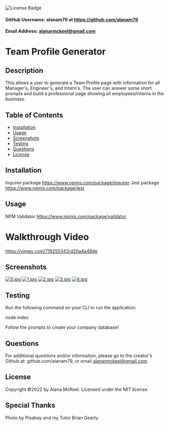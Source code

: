 
  ![License Badge](https://img.shields.io/badge/License-MIT-green.svg)

  #### GitHub Username: alanam79 at https://github.com/alanam79

  #### Email Address: alanarmckeel@gmail.com

  # Team Profile Generator

  ## Description
  This allows a user to generate a Team Profile page with information for all Manager's, Engineer's, and Intern's. The user can answer some short prompts and build a professional page showing all employees/interns in the business. 

  ## Table of Contents
  * [Installation](#installation)
  * [Usage](#usage)
  * [Screenshots](#screenshots)
  * [Testing](#testing)
  * [Questions](#questions)
  * [License](#license)

  ## Installation
  Inquirer package https://www.npmjs.com/package/inquirer
  Jest package https://www.npmjs.com/package/jest

  ## Usage
  NPM Validator https://www.npmjs.com/package/validator
  
  # Walkthrough Video
  https://vimeo.com/719255343/d20a4a48de

  ## Screenshots
  [![5.jpg](https://i.postimg.cc/xCMgfFht/5.jpg)](https://postimg.cc/FdF0GG9L)
  [![1.jpg](https://i.postimg.cc/G3Pz6Vkp/1.jpg)](https://postimg.cc/MXTyQs3k)
  [![2.jpg](https://i.postimg.cc/DyB6wGpk/2.jpg)](https://postimg.cc/N52mNKwp)
  [![3.jpg](https://i.postimg.cc/kG7NnMxg/3.jpg)](https://postimg.cc/Fdnkp4WM)
  [![4.jpg](https://i.postimg.cc/pTJ81Ngb/4.jpg)](https://postimg.cc/wy377rq0)  

  ## Testing
  Run the following command on your CLI to run the application:
  
  node index
  
  Follow the prompts to create your company database!

  ## Questions
  For additional questions and/or information, please go to the creator's Github at: github.com/alanam79, or email alanarmckeel@gmail.com.

  ## License
  Copyright &copy;2022 by Alana McKeel.
  Licensed under the MIT license.
  
  ## Special Thanks
  Photo by Pixabay and my Tutor Brian Gearty
